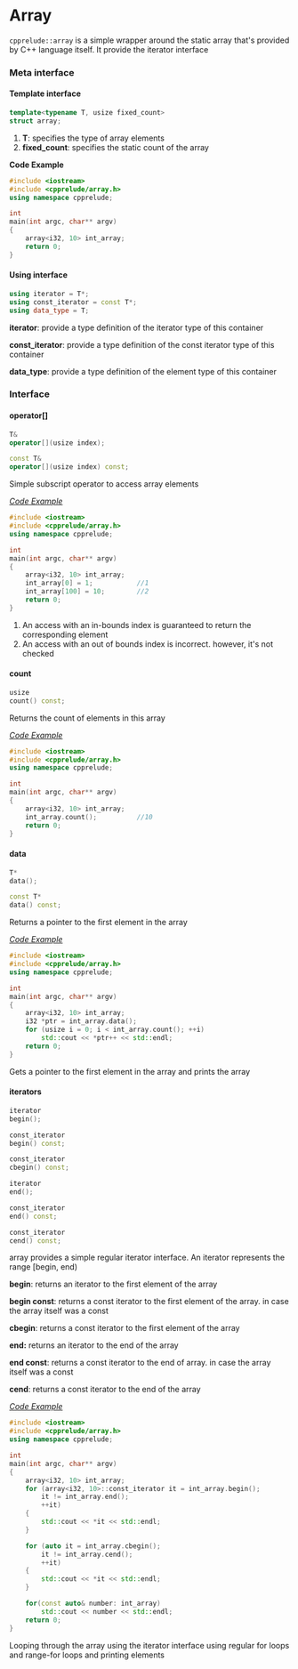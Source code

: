 # Array

`cpprelude::array` is a simple wrapper around the static array that's provided by C++ language itself. It provide the iterator interface

### Meta interface

#### Template interface

```c++
template<typename T, usize fixed_count>
struct array;
```

1. **T**: specifies the type of array elements
2. **fixed_count**: specifies the static count of the array

**Code Example**

```c++
#include <iostream>
#include <cpprelude/array.h>
using namespace cpprelude;

int
main(int argc, char** argv)
{
	array<i32, 10> int_array;
	return 0;
}
```

#### Using interface

```c++
using iterator = T*;
using const_iterator = const T*;
using data_type = T;
```

**iterator**: provide a type definition of the iterator type of this container

**const_iterator**: provide a type definition of the const iterator type of this container

**data_type**: provide a type definition of the element type of this container



### Interface

#### operator[]

```c++
T&
operator[](usize index);

const T&
operator[](usize index) const;
```

Simple subscript operator to access array elements

*<u>Code Example</u>*

```c++
#include <iostream>
#include <cpprelude/array.h>
using namespace cpprelude;

int
main(int argc, char** argv)
{
	array<i32, 10> int_array;
	int_array[0] = 1;			//1
	int_array[100] = 10;		//2
	return 0;
}
```

1. An access with an in-bounds index is guaranteed to return the corresponding element
2. An access with an out of bounds index is incorrect. however, it's not checked

#### count

```c++
usize
count() const;
```

Returns the count of elements in this array

*<u>Code Example</u>*

```c++
#include <iostream>
#include <cpprelude/array.h>
using namespace cpprelude;

int
main(int argc, char** argv)
{
	array<i32, 10> int_array;
	int_array.count();			//10
	return 0;
}
```

#### data

```c++
T*
data();

const T*
data() const;
```

Returns a pointer to the first element in the array

*<u>Code Example</u>*

```c++
#include <iostream>
#include <cpprelude/array.h>
using namespace cpprelude;

int
main(int argc, char** argv)
{
	array<i32, 10> int_array;
	i32 *ptr = int_array.data();
	for (usize i = 0; i < int_array.count(); ++i)
		std::cout << *ptr++ << std::endl;
	return 0;
}
```

Gets a pointer to the first element in the array and prints the array

#### iterators

```c++
iterator
begin();

const_iterator
begin() const;

const_iterator
cbegin() const;

iterator
end();

const_iterator
end() const;

const_iterator
cend() const;
```

array provides a simple regular iterator interface. An iterator represents the range [begin, end)

**begin**:  returns an iterator to the first element of the array

**begin const**: returns a const iterator to the first element of the array. in case the array itself was a const

**cbegin**: returns a const iterator to the first element of the array

**end:** returns an iterator to the end of the array

**end const**: returns a const iterator to the end of array. in case the array itself was a const

**cend**: returns a const iterator to the end of the array

*<u>Code Example</u>*

```c++
#include <iostream>
#include <cpprelude/array.h>
using namespace cpprelude;

int
main(int argc, char** argv)
{
	array<i32, 10> int_array;
	for (array<i32, 10>::const_iterator it = int_array.begin();
		it != int_array.end();
		++it)
	{
		std::cout << *it << std::endl;
	}

	for (auto it = int_array.cbegin();
		it != int_array.cend();
		++it)
	{
		std::cout << *it << std::endl;
	}

	for(const auto& number: int_array)
		std::cout << number << std::endl;
	return 0;
}
```

Looping through the array using the iterator interface using regular for loops and range-for loops and printing elements